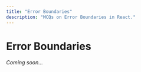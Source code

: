 ```yaml
---
title: "Error Boundaries"
description: "MCQs on Error Boundaries in React."
---
```


# Error Boundaries

_Coming soon..._
